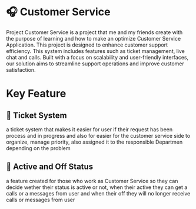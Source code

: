# 🎧 Customer Service
Project Customer Service is a project that me and my friends create with the purpose of learning and how to make an optimize Customer Service Application. This project is designed to enhance customer support efficiency. This system includes features such as ticket management, live chat and calls. Built with a focus on scalability and user-friendly interfaces, our solution aims to streamline support operations and improve customer satisfaction.

# Key Feature
## 🎫 Ticket System
a ticket system that makes it easier for user if their request has been process and in progress and also for easier for the customer service side to organize, manage priority, also assigned it to the responsible Departmen depending on the problem

## 📴 Active and Off Status
a feature created for those who work as Customer Service so they can decide wether their status is active or not, when their active they can get a calls or a messages from user and when their off they will no longer receive calls or messages from user
